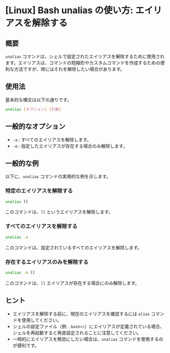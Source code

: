 # [Linux] Bash unalias の使い方: エイリアスを解除する

## 概要
`unalias` コマンドは、シェルで設定されたエイリアスを解除するために使用されます。エイリアスは、コマンドの短縮形やカスタムコマンドを作成するための便利な方法ですが、時にはそれを解除したい場合があります。

## 使用法
基本的な構文は以下の通りです。

```bash
unalias [オプション] [引数]
```

## 一般的なオプション
- `-a` : すべてのエイリアスを解除します。
- `-m` : 指定したエイリアスが存在する場合のみ解除します。

## 一般的な例
以下に、`unalias` コマンドの実用的な例を示します。

### 特定のエイリアスを解除する
```bash
unalias ll
```
このコマンドは、`ll` というエイリアスを解除します。

### すべてのエイリアスを解除する
```bash
unalias -a
```
このコマンドは、設定されているすべてのエイリアスを解除します。

### 存在するエイリアスのみを解除する
```bash
unalias -m ll
```
このコマンドは、`ll` エイリアスが存在する場合にのみ解除します。

## ヒント
- エイリアスを解除する前に、現在のエイリアスを確認するには `alias` コマンドを使用してください。
- シェルの設定ファイル（例: `.bashrc`）にエイリアスが定義されている場合、シェルを再起動すると再度設定されることに注意してください。
- 一時的にエイリアスを無効にしたい場合は、`unalias` コマンドを使用するのが便利です。